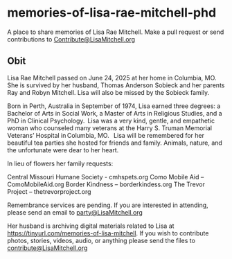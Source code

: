 # memories-of-lisa-rae-mitchell-phd
A place to share memories of Lisa Rae Mitchell. Make a pull request or send contributions to Contribute@LisaMitchell.org

## Obit

Lisa Rae Mitchell passed on June 24, 2025 at her home in Columbia, MO. She is survived by her husband, Thomas Anderson Sobieck and her parents Ray and Robyn Mitchell. Lisa will also be missed by the Sobieck family.

Born in Perth, Australia in September of 1974, Lisa earned three degrees: a Bachelor of Arts in Social Work, a Master of Arts in Religious Studies, and a PhD in Clinical Psychology.  Lisa was a very kind, gentle, and empathetic woman who counseled many veterans at the Harry S. Truman Memorial Veterans’ Hospital in Columbia, MO. 
 
Lisa will be remembered for her beautiful tea parties she hosted for friends and family. Animals, nature, and the unfortunate were dear to her heart. 

In lieu of flowers her family requests:

Central Missouri Humane Society - cmhspets.org 
Como Mobile Aid – ComoMobileAid.org 
Border Kindness – borderkindess.org 
The Trevor Project – thetrevorproject.org 
 
Remembrance services are pending. If you are interested in attending, please send an email to party@LisaMitchell.org  
 
Her husband is archiving digital materials related to Lisa at https://tinyurl.com/memories-of-lisa-mitchell. If you wish to contribute photos, stories, videos, audio, or anything please send the files to contribute@LisaMitchell.org 